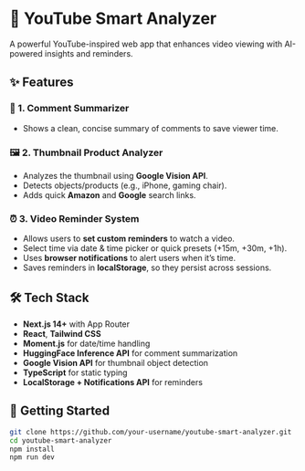 # 🎥 YouTube Smart Analyzer

A powerful YouTube-inspired web app that enhances video viewing with AI-powered insights and reminders.

## ✨ Features

### 🧠 1. Comment Summarizer
- Shows a clean, concise summary of comments to save viewer time.

### 🖼️ 2. Thumbnail Product Analyzer
- Analyzes the thumbnail using **Google Vision API**.
- Detects objects/products (e.g., iPhone, gaming chair).
- Adds quick **Amazon** and **Google** search links.

### ⏰ 3. Video Reminder System
- Allows users to **set custom reminders** to watch a video.
- Select time via date & time picker or quick presets (+15m, +30m, +1h).
- Uses **browser notifications** to alert users when it’s time.
- Saves reminders in **localStorage**, so they persist across sessions.

## 🛠️ Tech Stack

- **Next.js 14+** with App Router
- **React**, **Tailwind CSS**
- **Moment.js** for date/time handling
- **HuggingFace Inference API** for comment summarization
- **Google Vision API** for thumbnail object detection
- **TypeScript** for static typing
- **LocalStorage + Notifications API** for reminders

## 🚀 Getting Started

```bash
git clone https://github.com/your-username/youtube-smart-analyzer.git
cd youtube-smart-analyzer
npm install
npm run dev
